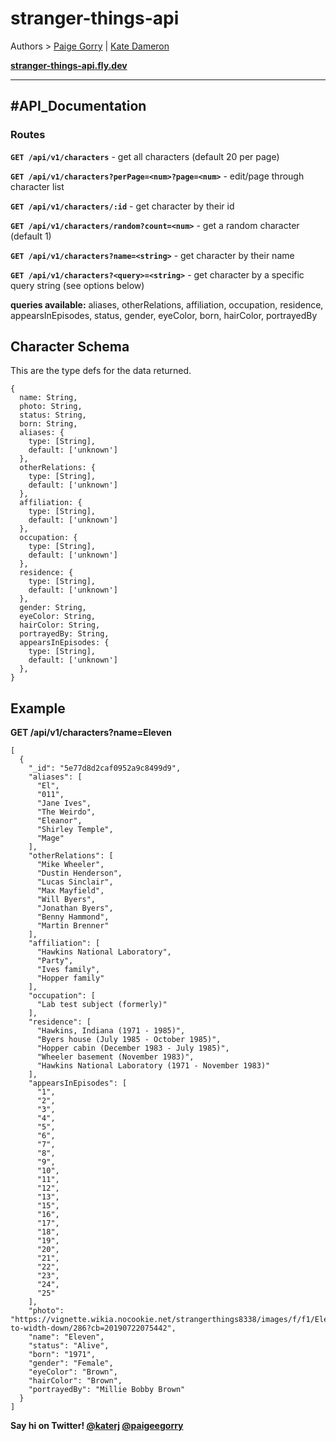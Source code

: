 # stranger-things-api
Authors > [Paige Gorry](https://github.com/paigeegorry) | 
[Kate Dameron](https://github.com/katedam)

**[stranger-things-api.fly.dev](https://stranger-things-api.fly.dev)**

---

## #API_Documentation

### Routes 
**`GET /api/v1/characters`** - get all characters (default 20 per page)

**`GET /api/v1/characters?perPage=<num>?page=<num>`** - edit/page through character list

**`GET /api/v1/characters/:id`** - get character by their id

**`GET /api/v1/characters/random?count=<num>`** - get a random character (default 1)

**`GET /api/v1/characters?name=<string>`** - get character by their name

**`GET /api/v1/characters?<query>=<string>`** - get character by a specific query string (see options below)

**queries available:** aliases, otherRelations, affiliation, occupation, residence, appearsInEpisodes, status, gender, eyeColor, born, hairColor, portrayedBy

## Character Schema
This are the type defs for the data returned.
```
{
  name: String,
  photo: String,
  status: String,
  born: String,
  aliases: {
    type: [String],
    default: ['unknown']
  },
  otherRelations: {
    type: [String],
    default: ['unknown']
  },
  affiliation: {
    type: [String],
    default: ['unknown']
  },
  occupation: {
    type: [String],
    default: ['unknown']
  },
  residence: {
    type: [String],
    default: ['unknown']
  },
  gender: String,
  eyeColor: String,
  hairColor: String,
  portrayedBy: String,
  appearsInEpisodes: {
    type: [String],
    default: ['unknown']
  },
}
```

## Example
**GET /api/v1/characters?name=Eleven**
```
[
  {
    "_id": "5e77d8d2caf0952a9c8499d9",
    "aliases": [
      "El",
      "011",
      "Jane Ives",
      "The Weirdo",
      "Eleanor",
      "Shirley Temple",
      "Mage"
    ],
    "otherRelations": [
      "Mike Wheeler",
      "Dustin Henderson",
      "Lucas Sinclair",
      "Max Mayfield",
      "Will Byers",
      "Jonathan Byers",
      "Benny Hammond",
      "Martin Brenner"
    ],
    "affiliation": [
      "Hawkins National Laboratory",
      "Party",
      "Ives family",
      "Hopper family"
    ],
    "occupation": [
      "Lab test subject (formerly)"
    ],
    "residence": [
      "Hawkins, Indiana (1971 - 1985)",
      "Byers house (July 1985 - October 1985)",
      "Hopper cabin (December 1983 - July 1985)",
      "Wheeler basement (November 1983)",
      "Hawkins National Laboratory (1971 - November 1983)"
    ],
    "appearsInEpisodes": [
      "1",
      "2",
      "3",
      "4",
      "5",
      "6",
      "7",
      "8",
      "9",
      "10",
      "11",
      "12",
      "13",
      "15",
      "16",
      "17",
      "18",
      "19",
      "20",
      "21",
      "22",
      "23",
      "24",
      "25"
    ],
    "photo": "https://vignette.wikia.nocookie.net/strangerthings8338/images/f/f1/Eleven_S03_portrait.png/revision/latest/scale-to-width-down/286?cb=20190722075442",
    "name": "Eleven",
    "status": "Alive",
    "born": "1971",
    "gender": "Female",
    "eyeColor": "Brown",
    "hairColor": "Brown",
    "portrayedBy": "Millie Bobby Brown"
  }
]
```

**Say hi on Twitter! [@katerj](https://twitter.com/katerj) [@paigeegorry](https://twitter.com/paigeegorry)**

